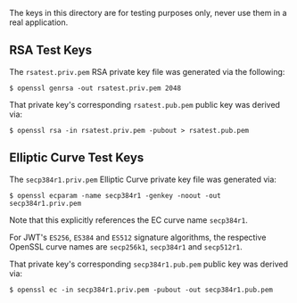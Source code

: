 The keys in this directory are for testing purposes only, never use them in a real application.

## RSA Test Keys

The `rsatest.priv.pem` RSA private key file was generated via the following:

    $ openssl genrsa -out rsatest.priv.pem 2048
    
That private key's corresponding `rsatest.pub.pem` public key was derived via:

    $ openssl rsa -in rsatest.priv.pem -pubout > rsatest.pub.pem
    

## Elliptic Curve Test Keys

The `secp384r1.priv.pem` Elliptic Curve private key file was generated via:

    $ openssl ecparam -name secp384r1 -genkey -noout -out secp384r1.priv.pem
    
Note that this explicitly references the EC curve name `secp384r1`.

For JWT's `ES256`, `ES384` and `ES512` signature algorithms, the 
respective OpenSSL curve names are `secp256k1`, `secp384r1` and `secp512r1`.

That private key's corresponding `secp384r1.pub.pem` public key was derived via:

    $ openssl ec -in secp384r1.priv.pem -pubout -out secp384r1.pub.pem